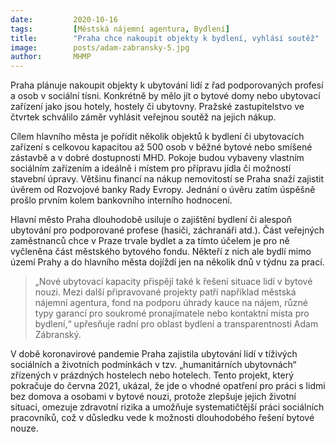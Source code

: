 ```yaml
---
date:         2020-10-16
tags:         [Městská nájemní agentura, Bydlení]
title:        "Praha chce nakoupit objekty k bydlení, vyhlásí soutěž"
image: 	      posts/adam-zabransky-5.jpg
author:       MHMP
---
```


Praha plánuje nakoupit objekty k ubytování lidí z řad podporovaných profesí a osob v sociální tísni. Konkrétně by mělo jít o bytové domy nebo ubytovací zařízení jako jsou hotely, hostely či ubytovny. Pražské zastupitelstvo ve čtvrtek schválilo záměr vyhlásit veřejnou soutěž na jejich nákup.

Cílem hlavního města je pořídit několik objektů k bydlení či ubytovacích zařízení s celkovou kapacitou až 500 osob v běžné bytové nebo smíšené zástavbě a v dobré dostupnosti MHD. Pokoje budou vybaveny vlastním sociálním zařízením a ideálně i místem pro přípravu jídla či možností stavební úpravy. Většinu financí na nákup nemovitostí se Praha snaží zajistit úvěrem od Rozvojové banky Rady Evropy. Jednání o úvěru zatím úspěšně prošlo prvním kolem bankovního interního hodnocení.

Hlavní město Praha dlouhodobě usiluje o zajištění bydlení či alespoň ubytování pro podporované profese (hasiči, záchranáři atd.). Část veřejných zaměstnanců chce v Praze trvale bydlet a za tímto účelem je pro ně vyčleněna část městského bytového fondu. Někteří z nich ale bydlí mimo území Prahy a do hlavního města dojíždí jen na několik dnů v týdnu za prací.

> „Nové ubytovací kapacity přispějí také k řešení situace lidí v bytové nouzi. Mezi další připravované projekty patří například městská nájemní agentura, fond na podporu úhrady kauce na nájem, různé typy garancí pro soukromé pronajímatele nebo kontaktní místa pro bydlení,“ upřesňuje radní pro oblast bydlení a transparentnosti Adam Zábranský.

V době koronavirové pandemie Praha zajistila ubytování lidí v tíživých sociálních a životních podmínkách v tzv. „humanitárních ubytovnách“ zřízených v prázdných hostelech nebo hotelech. Tento projekt, který pokračuje do června 2021, ukázal, že jde o vhodné opatření pro práci s lidmi bez domova a osobami v bytové nouzi, protože zlepšuje jejich životní situaci, omezuje zdravotní rizika a umožňuje systematičtější práci sociálních pracovníků, což v důsledku vede k možnosti dlouhodobého řešení bytové nouze.



 
